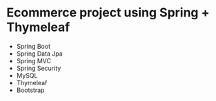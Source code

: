 # Ecommerce project using Spring + Thymeleaf
- Spring Boot
- Spring Data Jpa
- Spring MVC
- Spring Security
- MySQL
- Thymeleaf
- Bootstrap